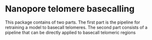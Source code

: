 
# Nanopore telomere basecalling

This package contains of two parts. The first part is the pipeline for retraining a model to basecall telomeres. The second part consists of a pipeline that can be directly applied to basecall telomeric regions 

##

